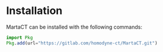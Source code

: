 # Installation

MartaCT can be installed with the following commands:

```julia
import Pkg
Pkg.add(url="https://gitlab.com/homodyne-ct/MartaCT.git")
```
